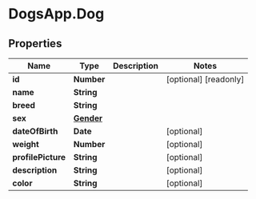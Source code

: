 # DogsApp.Dog

## Properties

Name | Type | Description | Notes
------------ | ------------- | ------------- | -------------
**id** | **Number** |  | [optional] [readonly] 
**name** | **String** |  | 
**breed** | **String** |  | 
**sex** | [**Gender**](Gender.md) |  | 
**dateOfBirth** | **Date** |  | [optional] 
**weight** | **Number** |  | [optional] 
**profilePicture** | **String** |  | [optional] 
**description** | **String** |  | [optional] 
**color** | **String** |  | [optional] 



